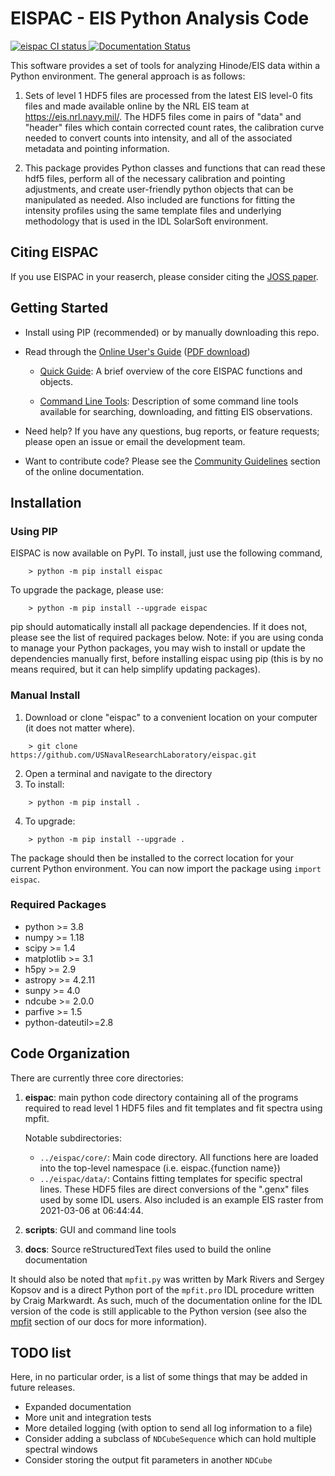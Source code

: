 # EISPAC - EIS Python Analysis Code

[![eispac CI status](https://github.com/USNavalResearchLaboratory/eispac/workflows/Tests/badge.svg)
](https://github.com/USNavalResearchLaboratory/eispac/actions/workflows/tests.yml)
[![Documentation Status](https://readthedocs.org/projects/eispac/badge/?version=latest)](https://eispac.readthedocs.io/en/latest/?badge=latest)


This software provides a set of tools for analyzing Hinode/EIS data within a
Python environment. The general approach is as follows:

1. Sets of level 1 HDF5 files are processed from the latest EIS level-0 fits files
   and made available online by the NRL EIS team at <https://eis.nrl.navy.mil/>.
   The HDF5 files come in pairs of "data" and "header" files which contain corrected
   count rates, the calibration curve needed to convert counts into intensity,
   and all of the associated metadata and pointing information.

2. This package provides Python classes and functions that can read these hdf5
   files, perform all of the necessary calibration and pointing adjustments, and
   create user-friendly python objects that can be manipulated as needed. Also
   included are functions for fitting the intensity profiles using the same
   template files and underlying methodology that is used in the IDL SolarSoft
   environment.

## Citing EISPAC

If you use EISPAC in your reaserch, please consider citing the
[JOSS paper](https://joss.theoj.org/papers/10.21105/joss.04914).

## Getting Started

* Install using PIP (recommended) or by manually downloading this repo.

* Read through the [Online User's Guide](https://eispac.readthedocs.io/en/latest/guide/index.html)
  ([PDF download](https://eispac.readthedocs.io/_/downloads/en/latest/pdf/))

  * [Quick Guide](https://eispac.readthedocs.io/en/latest/guide/00-quick.html):
  A brief overview of the core EISPAC functions and objects.

  * [Command Line Tools](https://eispac.readthedocs.io/en/latest/guide/02-scripts.html):
  Description of some command line tools available for searching, downloading, and fitting
  EIS observations.

* Need help? If you have any questions, bug reports, or feature requests; please open
an issue or email the development team.

* Want to contribute code? Please see the [Community Guidelines](https://eispac.readthedocs.io/en/latest/guidelines.html) section of the online documentation.

## Installation

### Using PIP

EISPAC is now available on PyPI. To install, just use the following command,
```
	> python -m pip install eispac
```

To upgrade the package, please use:
```
	> python -m pip install --upgrade eispac
```

pip should automatically install all package dependencies. If it does not, please
see the list of required packages below. Note: if you are using conda to manage your
Python packages, you may wish to install or update the dependencies manually first,
before installing eispac using pip (this is by no means required, but it can help
simplify updating packages).

### Manual Install

1.  Download or clone "eispac" to a convenient location on your computer (it does not matter where).
```
	> git clone https://github.com/USNavalResearchLaboratory/eispac.git
```
2.  Open a terminal and navigate to the directory
3.  To install:
```
	> python -m pip install .
```
4.  To upgrade:
```
	> python -m pip install --upgrade .
```

The package should then be installed to the correct location for your current Python
environment. You can now import the package using `import eispac`.

### Required Packages

* python >= 3.8
* numpy >= 1.18
* scipy >= 1.4
* matplotlib >= 3.1
* h5py >= 2.9
* astropy >= 4.2.11
* sunpy >= 4.0
* ndcube >= 2.0.0
* parfive >= 1.5
* python-dateutil>=2.8

## Code Organization

There are currently three core directories:

1. **eispac**: main python code directory containing all of the programs required to
   read level 1 HDF5 files and fit templates and fit spectra using mpfit.

   Notable subdirectories:
   * `../eispac/core/`:  Main code directory. All functions here are loaded into the
     top-level namespace (i.e. eispac.{function name})
   * `../eispac/data/`: Contains fitting templates for specific spectral lines. These HDF5
     files are direct conversions of the ".genx" files used by some IDL users. Also included
     is an example EIS raster from 2021-03-06 at 06:44:44.

2. **scripts**: GUI and command line tools

2. **docs**: Source reStructuredText files used to build the online documentation

It should also be noted that `mpfit.py` was written by Mark Rivers and Sergey Kopsov and
is a direct Python port of the `mpfit.pro` IDL procedure written by Craig Markwardt. As such,
much of the documentation online for the IDL version of the code is still applicable to the
Python version (see also the [mpfit](https://eispac.readthedocs.io/en/latest/guide/07-mpfit_docs.html) section of our docs for more information).

## TODO list
Here, in no particular order, is a list of some things that may be added in future releases.
* Expanded documentation
* More unit and integration tests
* More detailed logging (with option to send all log information to a file)
* Consider adding a subclass of `NDCubeSequence` which can hold multiple spectral windows
* Consider storing the output fit parameters in another `NDCube`
